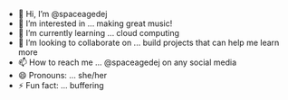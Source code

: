 - 👋 Hi, I’m @spaceagedej
- 👀 I’m interested in ... making great music!
- 🌱 I’m currently learning ... cloud computing
- 💞️ I’m looking to collaborate on ... build projects that can help me learn more
- 📫 How to reach me ... @spaceagedej on any social media
- 😄 Pronouns: ... she/her
- ⚡ Fun fact: ... buffering

<!---
spaceagedej/spaceagedej is a ✨ special ✨ repository because its `README.md` (this file) appears on your GitHub profile.
You can click the Preview link to take a look at your changes.
--->
